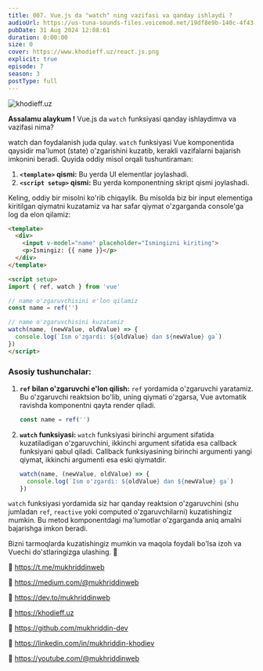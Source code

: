 ```yaml
---
title: 007. Vue.js da "watch" ning vazifasi va qanday ishlaydi ?
audioUrl: https://us-tuna-sounds-files.voicemod.net/19df8e9b-140c-4f43-8c0e-09c162821765-1658350707858.mp3
pubDate: 31 Aug 2024 12:08:61
duration: 0:00:00
size: 0
cover: https://www.khodieff.uz/react.js.png
explicit: true
episode: 7
season: 3
postType: full
---
```

![khodieff.uz](https://media.dev.to/cdn-cgi/image/width=1000,height=420,fit=cover,gravity=auto,format=auto/https%3A%2F%2Fdev-to-uploads.s3.amazonaws.com%2Fuploads%2Farticles%2Fnbf9xrhg2i4j6j9wqdvk.jpg "vue.js | khodieff.uz")

**Assalamu alaykum !** Vue.js da `watch` funksiyasi qanday ishlaydimva va vazifasi nima? 

watch dan foydalanish juda qulay. `watch` funksiyasi Vue komponentida qaysidir ma'lumot (state) o'zgarishini kuzatib, kerakli vazifalarni bajarish imkonini beradi. Quyida oddiy misol orqali tushuntiraman:

1. **`<template>` qismi:** Bu yerda UI elementlar joylashadi.
2. **`<script setup>` qismi:** Bu yerda komponentning skript qismi joylashadi.

Keling, oddiy bir misolni ko'rib chiqaylik. Bu misolda biz bir input elementiga kiritilgan qiymatni kuzatamiz va har safar qiymat o'zgarganda console'ga log da elon qilamiz:

```html
<template>
  <div>
    <input v-model="name" placeholder="Ismingizni kiriting">
    <p>Ismingiz: {{ name }}</p>
  </div>
</template>

<script setup>
import { ref, watch } from 'vue'

// name o'zgaruvchisini e'lon qilamiz
const name = ref('')

// name o'zgaruvchisini kuzatamiz
watch(name, (newValue, oldValue) => {
  console.log(`Ism o'zgardi: ${oldValue} dan ${newValue} ga`)
})
</script>
```

### Asosiy tushunchalar:

1. **`ref` bilan o'zgaruvchi e'lon qilish:**
   `ref` yordamida o'zgaruvchi yaratamiz. Bu o'zgaruvchi reaktsion bo'lib, uning qiymati o'zgarsa, Vue avtomatik ravishda komponentni qayta render qiladi.
   
   ```javascript
   const name = ref('')
   ```

2. **`watch` funksiyasi:**
   `watch` funksiyasi birinchi argument sifatida kuzatiladigan o'zgaruvchini, ikkinchi argument sifatida esa callback funksiyani qabul qiladi. Callback funksiyasining birinchi argumenti yangi qiymat, ikkinchi argumenti esa eski qiymatdir.
   
   ```javascript
   watch(name, (newValue, oldValue) => {
     console.log(`Ism o'zgardi: ${oldValue} dan ${newValue} ga`)
   })
   ```

`watch` funksiyasi yordamida siz har qanday reaktsion o'zgaruvchini (shu jumladan `ref`, `reactive` yoki computed o'zgaruvchilarni) kuzatishingiz mumkin. Bu metod komponentdagi ma'lumotlar o'zgarganda aniq amalni bajarishga imkon beradi.



Bizni tarmoqlarda kuzatishingiz mumkin va maqola foydali bo'lsa izoh va Vuechi do'stlaringizga ulashing. 🫡

🔗 https://t.me/mukhriddinweb

🔗 https://medium.com/@mukhriddinweb

🔗 https://dev.to/mukhriddinweb

🔗 https://khodieff.uz

🔗 https://github.com/mukhriddin-dev

🔗 https://linkedin.com/in/mukhriddin-khodiev

🔗 https://youtube.com/@mukhriddinweb